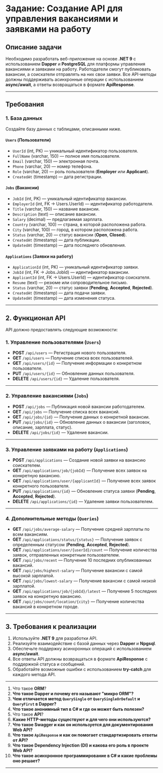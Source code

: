 # Задание: Создание API для управления вакансиями и заявками на работу  

## Описание задачи  
Необходимо разработать веб-приложение на основе **.NET 9** с использованием **Dapper** и **PostgreSQL** для платформы управления вакансиями и заявками на работу. Работодатели смогут публиковать вакансии, а соискатели отправлять на них свои заявки. Все API-методы должны поддерживать асинхронные операции с использованием **async/await**, а ответы возвращаться в формате **ApiResponse**.  

---

## Требования  

### 1. База данных  
Создайте базу данных с таблицами, описанными ниже.  

#### **`Users` (Пользователи)**  
- `UserId` (int, PK) — уникальный идентификатор пользователя.  
- `FullName` (varchar, 150) — полное имя пользователя.  
- `Email` (varchar, 150) — электронная почта.  
- `Phone` (varchar, 20) — номер телефона.  
- `Role` (varchar, 20) — роль пользователя (**Employer** или **Applicant**).  
- `CreatedAt` (timestamp) — дата регистрации.  

#### **`Jobs` (Вакансии)**  
- `JobId` (int, PK) — уникальный идентификатор вакансии.  
- `EmployerId` (int, FK → Users.UserId) — идентификатор работодателя.  
- `Title` (varchar, 150) — название вакансии.  
- `Description` (text) — описание вакансии.  
- `Salary` (decimal) — предлагаемая зарплата.  
- `Country` (varchar, 100) — страна, в которой расположена работа.  
- `City` (varchar, 100) — город, в котором расположена работа.  
- `Status` (varchar, 20) — статус вакансии (**Open**, **Closed**).  
- `CreatedAt` (timestamp) — дата публикации.  
- `UpdatedAt` (timestamp) — дата последнего обновления.  

#### **`Applications` (Заявки на работу)**  
- `ApplicationId` (int, PK) — уникальный идентификатор заявки.  
- `JobId` (int, FK → Jobs.JobId) — идентификатор вакансии.  
- `ApplicantId` (int, FK → Users.UserId) — идентификатор соискателя.  
- `Resume` (text) — резюме или сопроводительное письмо.  
- `Status` (varchar, 20) — статус заявки (**Pending**, **Accepted**, **Rejected**).  
- `CreatedAt` (timestamp) — дата подачи заявки.  
- `UpdatedAt` (timestamp) — дата изменения статуса.  

---

## 2. Функционал API  
API должно предоставлять следующие возможности:  

### **1. Управление пользователями (`Users`)**  
- **POST** `/api/users` — Регистрация нового пользователя.  
- **GET** `/api/users` — Получение списка всех пользователей.  
- **GET** `/api/users/{id}` — Получение информации о конкретном пользователе.  
- **PUT** `/api/users/{id}` — Обновление данных пользователя.  
- **DELETE** `/api/users/{id}` — Удаление пользователя.  

---

### **2. Управление вакансиями (`Jobs`)**  
- **POST** `/api/jobs` — Публикация новой вакансии работодателем.  
- **GET** `/api/jobs` — Получение списка всех вакансий.  
- **GET** `/api/jobs/{id}` — Получение данных о конкретной вакансии.  
- **PUT** `/api/jobs/{id}` — Обновление данных о вакансии (заголовок, описание, зарплата, статус).  
- **DELETE** `/api/jobs/{id}` — Удаление вакансии.  

---

### **3. Управление заявками на работу (`Applications`)**  
- **POST** `/api/applications` — Создание новой заявки на вакансию соискателем.  
- **GET** `/api/applications/job/{jobId}` — Получение всех заявок на конкретную вакансию.  
- **GET** `/api/applications/user/{applicantId}` — Получение всех заявок конкретного пользователя.  
- **PUT** `/api/applications/{id}` — Обновление статуса заявки (**Pending**, **Accepted**, **Rejected**).  
- **DELETE** `/api/applications/{id}` — Удаление заявки пользователем.  

---

### **4. Дополнительные методы (`Queries`)**  
- **GET** `/api/jobs/average-salary` — Получение средней зарплаты по всем вакансиям.  
- **GET** `/api/applications/status/{status}` — Получение заявок с определенным статусом (**Pending**, **Accepted**, **Rejected**).  
- **GET** `/api/applications/user/{userId}/count` — Получение количества заявок, отправленных конкретным пользователем.  
- **GET** `/api/jobs/recent` — Получение 10 последних опубликованных вакансий.   
- **GET** `/api/jobs/highest-salary` — Получение вакансии с самой высокой зарплатой.  
- **GET** `/api/jobs/lowest-salary` — Получение вакансии с самой низкой зарплатой.  
- **GET** `/api/applications/job/{jobId}/latest` — Получение 5 последних заявок на конкретную вакансию.  
- **GET** `/api/jobs/count/location/{city}` — Получение количества вакансий в конкретном городе.  

---

## 3. Требования к реализации  
1. Используйте **.NET 9** для разработки API.  
2. Реализуйте взаимодействие с базой данных через **Dapper** и **Npgsql**.  
3. Обеспечьте поддержку асинхронных операций с использованием **async/await**.  
4. Все ответы API должны возвращаться в формате **ApiResponse** с поддержкой статуса и сообщений.  
5. Обработайте возможные ошибки с использованием **try-catch** для каждого метода API.  

---

1. Что такое **ORM**?  
2. **Что такое Dapper и почему его называют "микро ORM"?**  
3. **Чем отличается метод `QuerySingle` от `QuerySingleOrDefault` и `QueryFirst` в Dapper?**  
4. **Что такое анонимный тип в C# и где он может быть полезен?**  
5. Что такое **API**?  
6. **Какие HTTP-методы существуют и для чего они используются?**  
7. **Что такое Swagger и как он используется для документирования Web API?**  
8. **Что такое `ApiResponse` и как он помогает стандартизировать ответы от API?**  
9. **Что такое **Dependency Injection (DI)** и какова его роль в проекте Web API?**  
10. **Что такое асинхронное программирование в C# и какие проблемы оно решает?**   

---

